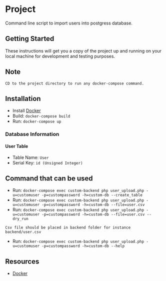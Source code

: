 # Project

Command line script to import users into postgress database.

## Getting Started

These instructions will get you a copy of the project up and running on your local machine for development and testing purposes.

## Note
```
CD to the project directory to run any docker-compose command.
```
## Installation

* Install [Docker](https://docs.docker.com/get-started/)
* Build: `docker-compose build`
* Run: `docker-compose up`

### Database Information

#### User Table

- Table Name: `User`
- Serial Key: `id (Unsigned Integer)`

## Command that can be used
* Run: `docker-compose exec custom-backend php user_upload.php -u=customuser -p=custompassword -h=custom-db --create_table`
* Run: `docker-compose exec custom-backend php user_upload.php -u=customuser -p=custompassword -h=custom-db --file=user.csv`
* Run: `docker-compose exec custom-backend php user_upload.php -u=customuser -p=custompassword -h=custom-db --file=user.csv --dry_run`
```
Csv file should be placed in backend folder for instance backend/user.csv
```
* Run: `docker-compose exec custom-backend php user_upload.php -u=customuser -p=custompassword -h=custom-db --help`

## Resources

* [Docker](https://www.docker.com/)

